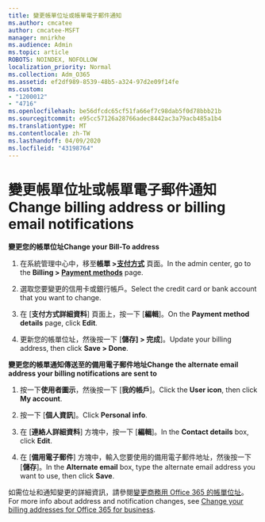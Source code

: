```yaml
---
title: 變更帳單位址或帳單電子郵件通知
ms.author: cmcatee
author: cmcatee-MSFT
manager: mnirkhe
ms.audience: Admin
ms.topic: article
ROBOTS: NOINDEX, NOFOLLOW
localization_priority: Normal
ms.collection: Adm_O365
ms.assetid: ef2df989-8539-48b5-a324-97d2e09f14fe
ms.custom:
- "1200012"
- "4716"
ms.openlocfilehash: be56dfcdc65cf51fa66ef7c98dab5f0d78bbb21b
ms.sourcegitcommit: e95cc57126a28766adec8442ac3a79acb485a1b4
ms.translationtype: MT
ms.contentlocale: zh-TW
ms.lasthandoff: 04/09/2020
ms.locfileid: "43198764"
---
```

# <a name="change-billing-address-or-billing-email-notifications"></a><span data-ttu-id="a2d10-102">變更帳單位址或帳單電子郵件通知</span><span class="sxs-lookup"><span data-stu-id="a2d10-102">Change billing address or billing email notifications</span></span>

<span data-ttu-id="a2d10-103">**變更您的帳單位址**</span><span class="sxs-lookup"><span data-stu-id="a2d10-103">**Change your Bill-To address**</span></span>

1. <span data-ttu-id="a2d10-104">在系統管理中心中，移至**帳單 >[支付方式](https://go.microsoft.com/fwlink/p/?linkid=2018806)** 頁面。</span><span class="sxs-lookup"><span data-stu-id="a2d10-104">In the admin center, go to the **Billing > [Payment methods](https://go.microsoft.com/fwlink/p/?linkid=2018806)** page.</span></span>

2. <span data-ttu-id="a2d10-105">選取您要變更的信用卡或銀行帳戶。</span><span class="sxs-lookup"><span data-stu-id="a2d10-105">Select the credit card or bank account that you want to change.</span></span>

3. <span data-ttu-id="a2d10-106">在 [**支付方式詳細資料**] 頁面上，按一下 [**編輯**]。</span><span class="sxs-lookup"><span data-stu-id="a2d10-106">On the **Payment method details** page, click **Edit**.</span></span>

4. <span data-ttu-id="a2d10-107">更新您的帳單位址，然後按一下 [**儲存] > 完成**]。</span><span class="sxs-lookup"><span data-stu-id="a2d10-107">Update your billing address, then click **Save > Done**.</span></span>

<span data-ttu-id="a2d10-108">**變更您的帳單通知傳送至的備用電子郵件地址**</span><span class="sxs-lookup"><span data-stu-id="a2d10-108">**Change the alternate email address your billing notifications are sent to**</span></span> 

1. <span data-ttu-id="a2d10-109">按一下**使用者圖示**，然後按一下 [**我的帳戶**]。</span><span class="sxs-lookup"><span data-stu-id="a2d10-109">Click the **User icon**, then click **My account**.</span></span>

2. <span data-ttu-id="a2d10-110">按一下 [**個人資訊**]。</span><span class="sxs-lookup"><span data-stu-id="a2d10-110">Click **Personal info**.</span></span>

3. <span data-ttu-id="a2d10-111">在 [**連絡人詳細資料**] 方塊中，按一下 [**編輯**]。</span><span class="sxs-lookup"><span data-stu-id="a2d10-111">In the **Contact details** box, click **Edit**.</span></span>

4. <span data-ttu-id="a2d10-112">在 [**備用電子郵件**] 方塊中，輸入您要使用的備用電子郵件地址，然後按一下 [**儲存**]。</span><span class="sxs-lookup"><span data-stu-id="a2d10-112">In the **Alternate email** box, type the alternate email address you want to use, then click **Save**.</span></span>

<span data-ttu-id="a2d10-113">如需位址和通知變更的詳細資訊，請參閱[變更商務用 Office 365 的帳單位址](https://docs.microsoft.com/microsoft-365/commerce/billing-and-payments/change-your-billing-addresses?view=o365-worldwide)。</span><span class="sxs-lookup"><span data-stu-id="a2d10-113">For more info about address and notification changes, see [Change your billing addresses for Office 365 for business](https://docs.microsoft.com/microsoft-365/commerce/billing-and-payments/change-your-billing-addresses?view=o365-worldwide).</span></span>

